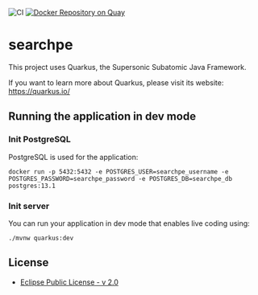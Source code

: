![CI](https://github.com/project-openubl/searchpe/workflows/CI/badge.svg)
[![Docker Repository on Quay](https://quay.io/repository/projectopenubl/searchpe/status "Docker Repository on Quay")](https://quay.io/repository/projectopenubl/searchpe)

# searchpe

This project uses Quarkus, the Supersonic Subatomic Java Framework.

If you want to learn more about Quarkus, please visit its website: https://quarkus.io/

## Running the application in dev mode

### Init PostgreSQL

PostgreSQL is used for the application:

```shell script
docker run -p 5432:5432 -e POSTGRES_USER=searchpe_username -e POSTGRES_PASSWORD=searchpe_password -e POSTGRES_DB=searchpe_db postgres:13.1
```

### Init server

You can run your application in dev mode that enables live coding using:

```shell script
./mvnw quarkus:dev
```

## License

- [Eclipse Public License - v 2.0](./LICENSE)
